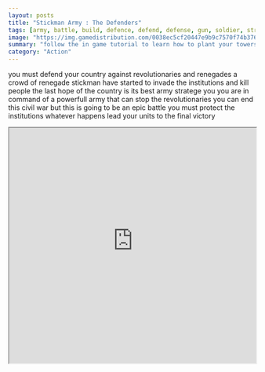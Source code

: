 ```yaml
---
layout: posts
title: "Stickman Army : The Defenders"
tags: [army, battle, build, defence, defend, defense, gun, soldier, strategy, tower, war, weapon, weapons, armor, renegade, free, online, games, oyna, game, free, games, play, play, games]
image: "https://img.gamedistribution.com/0038ec5cf20447e9b9c7570f74b37699.jpg"
summary: "follow the in game tutorial to learn how to plant your towers and defend the white house every unit has different characteristics and you have to play wisely to defeat your opponents make sure the enemies don t pass your defense or this will be the end of the democracy in your country  free online games oyna game free games play play games"
category: "Action"
---
```


you must defend your country against revolutionaries and renegades a crowd of renegade stickman have started to invade the institutions and kill people the last hope of the country is its best army stratege you you are in command of a powerfull army that can stop the revolutionaries you can end this civil war but this is going to be an epic battle you must protect the institutions whatever happens lead your units to the final victory

<iframe width="100%" height="480px;" src="https://html5.gamedistribution.com/0038ec5cf20447e9b9c7570f74b37699/"></iframe>